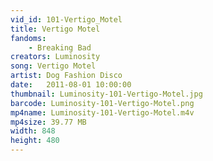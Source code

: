 ```yaml
---
vid_id: 101-Vertigo_Motel
title: Vertigo Motel
fandoms:
    - Breaking Bad
creators: Luminosity
song: Vertigo Motel
artist: Dog Fashion Disco
date:   2011-08-01 10:00:00
thumbnail: Luminosity-101-Vertigo-Motel.jpg
barcode: Luminosity-101-Vertigo-Motel.png
mp4name: Luminosity-101-Vertigo-Motel.m4v
mp4size: 39.77 MB
width: 848
height: 480
---
```



  
